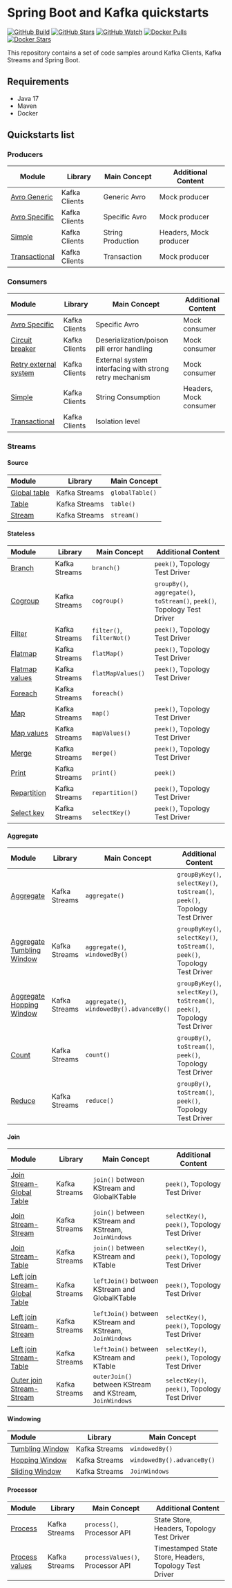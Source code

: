 # Spring Boot and Kafka quickstarts

[![GitHub Build](https://img.shields.io/github/actions/workflow/status/loicgreffier/spring-boot-kafka-quickstarts/continuous_integration.yml?branch=main&logo=github&style=for-the-badge)](https://github.com/loicgreffier/spring-boot-kafka-quickstarts/actions/workflows/continuous_integration.yml)
[![GitHub Stars](https://img.shields.io/github/stars/loicgreffier/spring-boot-kafka-quickstarts?logo=github&style=for-the-badge)](https://github.com/loicgreffier/spring-boot-kafka-quickstarts)
[![GitHub Watch](https://img.shields.io/github/watchers/loicgreffier/spring-boot-kafka-quickstarts?logo=github&style=for-the-badge)](https://github.com/loicgreffier/spring-boot-kafka-quickstarts)
[![Docker Pulls](https://img.shields.io/docker/pulls/loicgreffier/spring-boot-kafka-quickstarts?label=Pulls&logo=docker&style=for-the-badge)](https://hub.docker.com/r/loicgreffier/spring-boot-kafka-quickstarts/tags)
[![Docker Stars](https://img.shields.io/docker/stars/loicgreffier/spring-boot-kafka-quickstarts?label=Stars&logo=docker&style=for-the-badge)](https://hub.docker.com/r/loicgreffier/spring-boot-kafka-quickstarts)

This repository contains a set of code samples around Kafka Clients, Kafka Streams and Spring Boot. 

## Requirements

- Java 17
- Maven
- Docker 

## Quickstarts list

### Producers

| Module                                                                    | Library       | Main Concept      | Additional Content     |
|---------------------------------------------------------------------------|---------------|-------------------|------------------------|
| [Avro Generic](/kafka-producer-quickstarts/kafka-producer-avro-generic)   | Kafka Clients | Generic Avro      | Mock producer          |
| [Avro Specific](/kafka-producer-quickstarts/kafka-producer-avro-specific) | Kafka Clients | Specific Avro     | Mock producer          |
| [Simple](/kafka-producer-quickstarts/kafka-producer-simple)               | Kafka Clients | String Production | Headers, Mock producer |
| [Transactional](/kafka-producer-quickstarts/kafka-producer-transactional) | Kafka Clients | Transaction       | Mock producer          |

### Consumers

| Module                                                                                    | Library       | Main Concept                                            | Additional Content     |
|:------------------------------------------------------------------------------------------|---------------|---------------------------------------------------------|------------------------|
| [Avro Specific](/kafka-consumer-quickstarts/kafka-consumer-avro-specific)                 | Kafka Clients | Specific Avro                                           | Mock consumer          |
| [Circuit breaker](/kafka-consumer-quickstarts/kafka-consumer-circuit-breaker)             | Kafka Clients | Deserialization/poison pill error handling              | Mock consumer          |
| [Retry external system](/kafka-consumer-quickstarts/kafka-consumer-retry-external-system) | Kafka Clients | External system interfacing with strong retry mechanism | Mock consumer          |
| [Simple](/kafka-consumer-quickstarts/kafka-consumer-simple)                               | Kafka Clients | String Consumption                                      | Headers, Mock consumer |
| [Transactional](/kafka-consumer-quickstarts/kafka-consumer-transactional)                 | Kafka Clients | Isolation level                                         |                        |

### Streams

#### Source

| Module                                                                            | Library       | Main Concept    |
|:----------------------------------------------------------------------------------|---------------|-----------------|
| [Global table](/kafka-streams-quickstarts/kafka-streams-join-stream-global-table) | Kafka Streams | `globalTable()` |
| [Table](/kafka-streams-quickstarts/kafka-streams-join-stream-table)               | Kafka Streams | `table()`       |
| [Stream](/kafka-streams-quickstarts/kafka-streams-map)                            | Kafka Streams | `stream()`      |

#### Stateless

| Module                                                                    | Library       | Main Concept              | Additional Content                                                       |
|:--------------------------------------------------------------------------|---------------|---------------------------|--------------------------------------------------------------------------|
| [Branch](/kafka-streams-quickstarts/kafka-streams-branch)                 | Kafka Streams | `branch()`                | `peek()`, Topology Test Driver                                           |
| [Cogroup](/kafka-streams-quickstarts/kafka-streams-cogroup)               | Kafka Streams | `cogroup()`               | `groupBy()`, `aggregate()`, `toStream()`, `peek()`, Topology Test Driver |
| [Filter](/kafka-streams-quickstarts/kafka-streams-filter)                 | Kafka Streams | `filter()`, `filterNot()` | `peek()`, Topology Test Driver                                           |
| [Flatmap](/kafka-streams-quickstarts/kafka-streams-flatmap)               | Kafka Streams | `flatMap()`               | `peek()`, Topology Test Driver                                           |
| [Flatmap values](/kafka-streams-quickstarts/kafka-streams-flatmap-values) | Kafka Streams | `flatMapValues()`         | `peek()`, Topology Test Driver                                           |
| [Foreach](/kafka-streams-quickstarts/kafka-streams-foreach)               | Kafka Streams | `foreach()`               |                                                                          |
| [Map](/kafka-streams-quickstarts/kafka-streams-map)                       | Kafka Streams | `map()`                   | `peek()`, Topology Test Driver                                           |
| [Map values](/kafka-streams-quickstarts/kafka-streams-map-values)         | Kafka Streams | `mapValues()`             | `peek()`, Topology Test Driver                                           |
| [Merge](/kafka-streams-quickstarts/kafka-streams-merge)                   | Kafka Streams | `merge()`                 | `peek()`, Topology Test Driver                                           |
| [Print](/kafka-streams-quickstarts/kafka-streams-print)                   | Kafka Streams | `print()`                 | `peek()`                                                                 |
| [Repartition](/kafka-streams-quickstarts/kafka-streams-repartition)       | Kafka Streams | `repartition()`           | `peek()`, Topology Test Driver                                           |
| [Select key](/kafka-streams-quickstarts/kafka-streams-select-key)         | Kafka Streams | `selectKey()`             | `peek()`, Topology Test Driver                                           |

#### Aggregate

| Module                                                                                          | Library       | Main Concept                              | Additional Content                                                          |
|:------------------------------------------------------------------------------------------------|---------------|-------------------------------------------|-----------------------------------------------------------------------------|
| [Aggregate](/kafka-streams-quickstarts/kafka-streams-aggregate)                                 | Kafka Streams | `aggregate()`                             | `groupByKey()`, `selectKey()`, `toStream()`, `peek()`, Topology Test Driver |
| [Aggregate Tumbling Window](/kafka-streams-quickstarts/kafka-streams-aggregate-tumbling-window) | Kafka Streams | `aggregate()`, `windowedBy()`             | `groupByKey()`, `selectKey()`, `toStream()`, `peek()`, Topology Test Driver |
| [Aggregate Hopping Window](/kafka-streams-quickstarts/kafka-streams-aggregate-hopping-window)   | Kafka Streams | `aggregate()`, `windowedBy().advanceBy()` | `groupByKey()`, `selectKey()`, `toStream()`, `peek()`, Topology Test Driver |
| [Count](/kafka-streams-quickstarts/kafka-streams-count)                                         | Kafka Streams | `count()`                                 | `groupBy()`, `toStream()`, `peek()`, Topology Test Driver                   |
| [Reduce](/kafka-streams-quickstarts/kafka-streams-reduce)                                       | Kafka Streams | `reduce()`                                | `groupBy()`, `toStream()`, `peek()`, Topology Test Driver                   |

#### Join

| Module                                                                                                  | Library       | Main Concept                                             | Additional Content                            |
|:--------------------------------------------------------------------------------------------------------|---------------|----------------------------------------------------------|-----------------------------------------------|
| [Join Stream-Global Table](/kafka-streams-quickstarts/kafka-streams-join-stream-global-table)           | Kafka Streams | `join()` between KStream and GlobalKTable                | `peek()`, Topology Test Driver                |
| [Join Stream-Stream](/kafka-streams-quickstarts/kafka-streams-join-stream-stream)                       | Kafka Streams | `join()` between KStream and KStream, `JoinWindows`      | `selectKey()`, `peek()`, Topology Test Driver |
| [Join Stream-Table](/kafka-streams-quickstarts/kafka-streams-join-stream-table)                         | Kafka Streams | `join()` between KStream and KTable                      | `selectKey()`, `peek()`, Topology Test Driver |
| [Left join Stream-Global Table](/kafka-streams-quickstarts/kafka-streams-left-join-stream-global-table) | Kafka Streams | `leftJoin()` between KStream and GlobalKTable            | `peek()`, Topology Test Driver                |
| [Left join Stream-Stream](/kafka-streams-quickstarts/kafka-streams-left-join-stream-stream)             | Kafka Streams | `leftJoin()` between KStream and KStream, `JoinWindows`  | `selectKey()`, `peek()`, Topology Test Driver |
| [Left join Stream-Table](/kafka-streams-quickstarts/kafka-streams-left-join-stream-table)               | Kafka Streams | `leftJoin()` between KStream and KTable                  | `selectKey()`, `peek()`, Topology Test Driver |
| [Outer join Stream-Stream](/kafka-streams-quickstarts/kafka-streams-outer-join-stream-stream)           | Kafka Streams | `outerJoin()` between KStream and KStream, `JoinWindows` | `selectKey()`, `peek()`, Topology Test Driver |

#### Windowing

| Module                                                                                | Library       | Main Concept               |
|:--------------------------------------------------------------------------------------|---------------|----------------------------|
| [Tumbling Window](/kafka-streams-quickstarts/kafka-streams-aggregate-tumbling-window) | Kafka Streams | `windowedBy()`             |
| [Hopping Window](/kafka-streams-quickstarts/kafka-streams-aggregate-hopping-window)   | Kafka Streams | `windowedBy().advanceBy()` |
| [Sliding Window](/kafka-streams-quickstarts/kafka-streams-join-stream-stream)         | Kafka Streams | `JoinWindows`              |

#### Processor

| Module                                                                    | Library       | Main Concept                     | Additional Content                                     |
|:--------------------------------------------------------------------------|---------------|----------------------------------|--------------------------------------------------------|
| [Process](/kafka-streams-quickstarts/kafka-streams-process)               | Kafka Streams | `process()`, Processor API       | State Store, Headers, Topology Test Driver             |
| [Process values](/kafka-streams-quickstarts/kafka-streams-process-values) | Kafka Streams | `processValues()`, Processor API | Timestamped State Store, Headers, Topology Test Driver |
